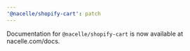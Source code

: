 ```yaml
---
'@nacelle/shopify-cart': patch
---
```


Documentation for `@nacelle/shopify-cart` is now available at nacelle.com/docs.
